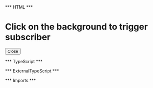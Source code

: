 *** HTML ***

<div style="width: 100%">
    <h1>Click on the background to trigger subscriber</h1>
    <button mat-raised-button matDialogClose>Close</button>
</div>

*** TypeScript *** 

*** ExternalTypeScript ***

*** Imports ***
